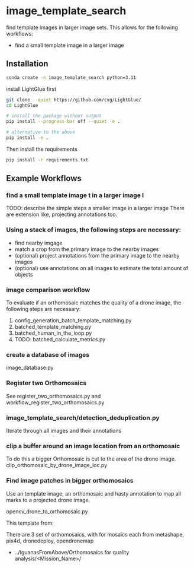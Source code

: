# image_template_search
find template images in larger image sets. This allows for the following workflows:

- find a small template image in a larger image



## Installation
```bash
conda create -n image_template_search python=3.11
```
install LightGlue first

```bash
git clone --quiet https://github.com/cvg/LightGlue/
cd LightGlue

# install the package without output
pip install --progress-bar off --quiet -e .

# alternative to the above
pip install -e .
```

Then install the requirements
```bash
pip install -r requirements.txt
```

## Example Workflows


### find a small template image t in a larger image l
TODO: describe the simple steps a smaller image in a larger image
There are extension like, projecting annotations too.

### Using a stack of images, the following steps are necessary:
- find nearby imgage
- match a crop from the primary image to the nearby images
- (optional) project annotations from the primary image to the nearby images
- (optional) use annotations on all images to estimate the total amount of objects

### image comparison workflow
To evaluate if an orthomosaic matches the quality of a drone image, the following steps are necessary:
1. config_generation_batch_template_matching.py
2. batched_template_matching.py
3. batched_human_in_the_loop.py
4. TODO: batched_calculate_metrics.py

### create a database of images
image_database.py

### Register two Orthomosaics
See register_two_orthomosaics.py
and workflow_register_two_orthomosaics.py


### image_template_search/detection_deduplication.py
Iterate through all images and their annotations

### clip a buffer around an image location from an orthomosaic
To do this a bigger Orthomosaic is cut to the area of the drone image.
clip_orthomosaic_by_drone_image_loc.py

### Find image patches in bigger orthomosaics
Use an template image, an orthomosaic and hasty annotation to map all marks to a projected drone image.

opencv_drone_to_orthomosaic.py


This template from: 

There are 3 set of orthomosaics, with for mosaics each from metashape, pix4d, dronedeploy, opendronemap
- ../IguanasFromAbove/Orthomosaics for quality analysis/<Mission_Name>/

